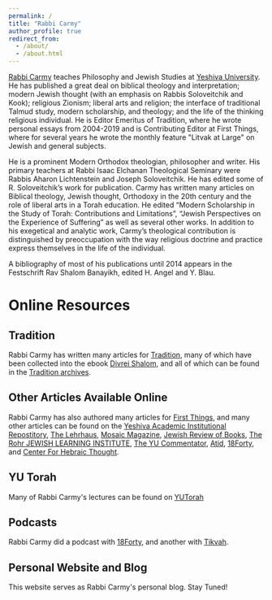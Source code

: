 ```yaml
---
permalink: /
title: "Rabbi Carmy"
author_profile: true
redirect_from: 
  - /about/
  - /about.html
---
```


[Rabbi Carmy](https://en.wikipedia.org/wiki/Shalom_Carmy) teaches Philosophy and Jewish Studies at [Yeshiva University](https://www.yu.edu/faculty/pages/carmy-shalom). He has published a great deal on biblical theology and interpretation; modern Jewish thought (with an emphasis on Rabbis Soloveitchik and Kook); religious Zionism; liberal arts and religion; the interface of traditional Talmud study, modern scholarship, and theology; and the life of the thinking religious individual. He is Editor Emeritus of Tradition, where he wrote personal essays from 2004-2019 and is Contributing Editor at First Things, where for several years he wrote the monthly feature "Litvak at Large"  on Jewish and general subjects.

He is a prominent Modern Orthodox theologian, philosopher and writer. His primary teachers at Rabbi Isaac Elchanan Theological Seminary were Rabbis Aharon Lichtenstein and Joseph Soloveitchik. He has edited some of R. Soloveitchik’s work for publication. Carmy has written many articles on Biblical theology, Jewish thought, Orthodoxy in the 20th century and the role of liberal arts in a Torah education. He edited “Modern Scholarship in the Study of Torah: Contributions and Limitations”, “Jewish Perspectives on the Experience of Suffering” as well as several other works. In addition to his exegetical and analytic work, Carmy’s theological contribution is distinguished by preoccupation with the way religious doctrine and practice express themselves in the life of the individual.

A bibliography of most of his publications until 2014 appears in the Festschrift Rav Shalom Banayikh, edited H. Angel and Y. Blau.

Online Resources
======

Tradition
------
Rabbi Carmy has written many articles for [Tradition](https://traditiononline.org/), many of which have been collected into the ebook [Divrei Shalom](https://traditiononline.org/wp-content/uploads/2021/12/DivreiShalom2019a.pdf), and all of which can be found in the [Tradition archives](https://traditiononline.org/archives/?_sft_author=shalom-carmy).

Other Articles Available Online
------
Rabbi Carmy has also authored many articles for [First Things](https://www.firstthings.com/featured-author/shalom-carmy), and many other articles can be found on the [Yeshiva Academic Institutional Repostitory](https://repository.yu.edu/search?spc.page=1&query=shalom%20carmy), [The Lehrhaus](https://thelehrhaus.com/author/shalom-carmy/), [Mosaic Magazine](https://mosaicmagazine.com/author/shalom-carmy/), [Jewish Review of Books](https://jewishreviewofbooks.com/authors/?a=shalom-carmy), [The Rohr JEWISH LEARNING INSTITUTE](https://lessons.myjli.com/why/index.php/2016/11/23/yet-my-soul-drew-back/), [The YU Commentator](https://yucommentator.org/author-posts/?author_id=UmFiYmkgU2hhbG9tIENhcm15), [Atid](http://www.atid.org/resources/carmy/index.asp), [18Forty](https://18forty.org/articles/cornucopias-of-thought-the-best-of-r-shalom-carmys-writings/), and [Center For Hebraic Thought](https://hebraicthought.org/authors/rabbi-shalom-carmy/).

YU Torah
------
Many of Rabbi Carmy's lectures can be found on [YUTorah](https://www.yutorah.org/teachers/Rabbi-Shalom-Carmy)

Podcasts
------
Rabbi Carmy did a podcast with [18Forty](https://18forty.org/podcast/rabbi-shalom-carmy-how-i-ground-my-faith/), and another with [Tikvah](https://tikvahfund.org/library/podcast-shalom-carmy-on-jewish-understanding-of-human-suffering/).

Personal Website and Blog
------
This website serves as Rabbi Carmy's personal blog. Stay Tuned!



